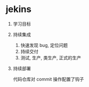 # jekins

1. 学习目标

2. 持续集成

    1. 快速发现 bug, 定位问题
    2. 持续交付
    3. 测试, 生产, 类生产, 正式的生产

3. 持续部署

    代码仓库对 commit 操作配置了钩子
